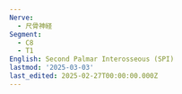 ```yaml
---
Nerve:
  - 尺骨神経
Segment:
  - C8
  - T1
English: Second Palmar Interosseous (SPI)
lastmod: '2025-03-03'
last_edited: 2025-02-27T00:00:00.000Z
---
```



